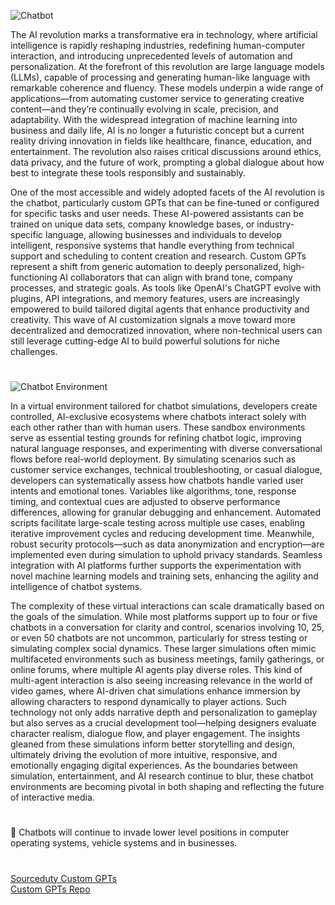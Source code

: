![Chatbot](https://github.com/user-attachments/assets/5fd1b68f-6eef-479b-b356-59d6139ef766)

The AI revolution marks a transformative era in technology, where artificial intelligence is rapidly reshaping industries, redefining human-computer interaction, and introducing unprecedented levels of automation and personalization. At the forefront of this revolution are large language models (LLMs), capable of processing and generating human-like language with remarkable coherence and fluency. These models underpin a wide range of applications—from automating customer service to generating creative content—and they’re continually evolving in scale, precision, and adaptability. With the widespread integration of machine learning into business and daily life, AI is no longer a futuristic concept but a current reality driving innovation in fields like healthcare, finance, education, and entertainment. The revolution also raises critical discussions around ethics, data privacy, and the future of work, prompting a global dialogue about how best to integrate these tools responsibly and sustainably.

One of the most accessible and widely adopted facets of the AI revolution is the chatbot, particularly custom GPTs that can be fine-tuned or configured for specific tasks and user needs. These AI-powered assistants can be trained on unique data sets, company knowledge bases, or industry-specific language, allowing businesses and individuals to develop intelligent, responsive systems that handle everything from technical support and scheduling to content creation and research. Custom GPTs represent a shift from generic automation to deeply personalized, high-functioning AI collaborators that can align with brand tone, company processes, and strategic goals. As tools like OpenAI's ChatGPT evolve with plugins, API integrations, and memory features, users are increasingly empowered to build tailored digital agents that enhance productivity and creativity. This wave of AI customization signals a move toward more decentralized and democratized innovation, where non-technical users can still leverage cutting-edge AI to build powerful solutions for niche challenges.

#

![Chatbot Environment](https://github.com/user-attachments/assets/00e8094b-fcda-4396-b8c1-44580ef090b9)

In a virtual environment tailored for chatbot simulations, developers create controlled, AI-exclusive ecosystems where chatbots interact solely with each other rather than with human users. These sandbox environments serve as essential testing grounds for refining chatbot logic, improving natural language responses, and experimenting with diverse conversational flows before real-world deployment. By simulating scenarios such as customer service exchanges, technical troubleshooting, or casual dialogue, developers can systematically assess how chatbots handle varied user intents and emotional tones. Variables like algorithms, tone, response timing, and contextual cues are adjusted to observe performance differences, allowing for granular debugging and enhancement. Automated scripts facilitate large-scale testing across multiple use cases, enabling iterative improvement cycles and reducing development time. Meanwhile, robust security protocols—such as data anonymization and encryption—are implemented even during simulation to uphold privacy standards. Seamless integration with AI platforms further supports the experimentation with novel machine learning models and training sets, enhancing the agility and intelligence of chatbot systems.

The complexity of these virtual interactions can scale dramatically based on the goals of the simulation. While most platforms support up to four or five chatbots in a conversation for clarity and control, scenarios involving 10, 25, or even 50 chatbots are not uncommon, particularly for stress testing or simulating complex social dynamics. These larger simulations often mimic multifaceted environments such as business meetings, family gatherings, or online forums, where multiple AI agents play diverse roles. This kind of multi-agent interaction is also seeing increasing relevance in the world of video games, where AI-driven chat simulations enhance immersion by allowing characters to respond dynamically to player actions. Such technology not only adds narrative depth and personalization to gameplay but also serves as a crucial development tool—helping designers evaluate character realism, dialogue flow, and player engagement. The insights gleaned from these simulations inform better storytelling and design, ultimately driving the evolution of more intuitive, responsive, and emotionally engaging digital experiences. As the boundaries between simulation, entertainment, and AI research continue to blur, these chatbot environments are becoming pivotal in both shaping and reflecting the future of interactive media.

#
🤖 Chatbots will continue to invade lower level positions in computer operating systems, vehicle systems and in businesses. 
#

[Sourceduty Custom GPTs](https://sourceduty.com/custom-gpts/)
<br>
[Custom GPTs Repo](https://github.com/sourceduty/Custom_GPTs)
